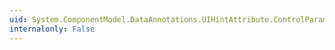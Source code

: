 ```yaml
---
uid: System.ComponentModel.DataAnnotations.UIHintAttribute.ControlParameters
internalonly: False
---
```


